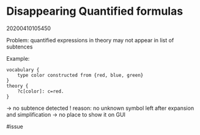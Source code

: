 Disappearing Quantified formulas
=
20200410105450

Problem: quantified expressions in theory may not appear in list of subtences

Example:
```
vocabulary {
    type color constructed from {red, blue, green}
} 
theory {
    ?c[color]: c=red.
}
```
→ no subtence detected !  reason: no unknown symbol left after expansion and simplification → no place to show it on GUI


#issue
